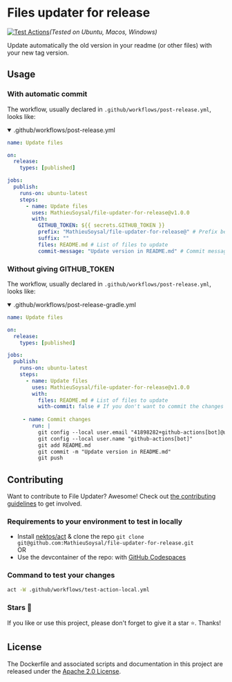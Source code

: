 # Files updater for release
[![Test Actions](https://github.com/MathieuSoysal/file-updater-for-release/actions/workflows/test-action-final.yml/badge.svg)](https://github.com/MathieuSoysal/file-updater-for-release/actions/workflows/test-action-final.yml)*(Tested on Ubuntu, Macos, Windows)*


Update automatically the old version in your readme (or other files) with your new tag version.

## Usage

### With automatic commit

The workflow, usually declared in `.github/workflows/post-release.yml`, looks like:

<details open>

<summary>.github/workflows/post-release.yml</summary>

```YAML
name: Update files

on:
  release:
	types: [published]

jobs:
  publish:
    runs-on: ubuntu-latest
    steps:
      - name: Update files
        uses: MathieuSoysal/file-updater-for-release@v1.0.0
        with:
          GITHUB_TOKEN: ${{ secrets.GITHUB_TOKEN }}
		  prefix: "MathieuSoysal/file-updater-for-release@" # Prefix before the version, default is: ""
		  suffix: ""
		  files: README.md # List of files to update
		  commit-message: "Update version in README.md" # Commit message, default is: "Update version in files"
```
</details>

### Without giving GITHUB_TOKEN

The workflow, usually declared in `.github/workflows/post-release.yml`, looks like:

<details open>
<summary>.github/workflows/post-release-gradle.yml</summary>



```YAML
name: Update files

on:
  release:
	types: [published]

jobs:
  publish:
    runs-on: ubuntu-latest
    steps:
      - name: Update files
        uses: MathieuSoysal/file-updater-for-release@v1.0.0
        with:
		  files: README.md # List of files to update
		  with-commit: false # If you don't want to commit the changes
	
	 - name: Commit changes
		run: |
		  git config --local user.email "41898282+github-actions[bot]@users.noreply.github.com"
		  git config --local user.name "github-actions[bot]"
		  git add README.md
		  git commit -m "Update version in README.md"
		  git push
```
</details>

## Contributing

Want to contribute to File Updater? Awesome! Check out [the contributing guidelines](CONTRIBUTING.md) to get involved.

### Requirements to your environment to test in locally

- Install [nektos/act](https://github.com/nektos/act) & clone the repo `git clone git@github.com:MathieuSoysal/file-updater-for-release.git`  
OR
- Use the devcontainer of the repo: with [GitHub Codespaces](https://github.com/codespaces/new?hide_repo_select=true&ref=main&repo=600417768)

### Command to test your changes

```bash
act -W .github/workflows/test-action-local.yml
```

### Stars 🎇

If you like or use this project, please don't forget to give it a star ⭐️. Thanks!

## License
The Dockerfile and associated scripts and documentation in this project are released under the [Apache 2.0 License](https://github.com/MathieuSoysal/file-updater-for-release/blob/main/LICENSE).